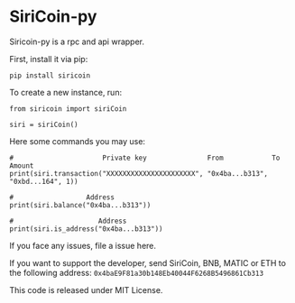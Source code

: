 # SiriCoin-py
Siricoin-py is a rpc and api wrapper.

First, install it via pip:
```
pip install siricoin
```

To create a new instance, run:
```
from siricoin import siriCoin

siri = siriCoin()
```
Here some commands you may use:
```
#                      Private key               From            To            Amount
print(siri.transaction("XXXXXXXXXXXXXXXXXXXXXX", "0x4ba...b313", "0xbd...164", 1))

#                  Address
print(siri.balance("0x4ba...b313"))

#                     Address
print(siri.is_address("0x4ba...b313"))
```
If you face any issues, file a issue here.

If you want to support the developer, send SiriCoin, BNB, MATIC or ETH to the following address:
```0x4baE9F81a30b148Eb40044F6268B5496861Cb313```

This code is released under MIT License.
